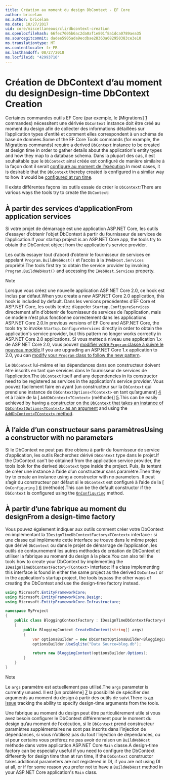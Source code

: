 ```yaml
---
title: Création au moment du design DbContext - EF Core
author: bricelam
ms.author: bricelam
ms.date: 10/27/2017
uid: core/miscellaneous/cli/dbcontext-creation
ms.openlocfilehash: 66fec7605b6ac2da0af1e801f8a1dca0789aea35
ms.sourcegitcommit: dadee5905ada9ecdbae28363a682950383ce3e10
ms.translationtype: MT
ms.contentlocale: fr-FR
ms.lasthandoff: 08/27/2018
ms.locfileid: "42993716"
---
```

<a name="design-time-dbcontext-creation"></a><span data-ttu-id="8403e-102">Création de DbContext d’au moment du design</span><span class="sxs-lookup"><span data-stu-id="8403e-102">Design-time DbContext Creation</span></span>
==============================
<span data-ttu-id="8403e-103">Certaines commandes outils EF Core (par exemple, le [Migrations] [ 1] commandes) nécessitent une dérivée `DbContext` instance doit être créé au moment du design afin de collecter des informations détaillées sur l’application types d’entité et comment elles correspondent à un schéma de base de données.</span><span class="sxs-lookup"><span data-stu-id="8403e-103">Some of the EF Core Tools commands (for example, the [Migrations][1] commands) require a derived `DbContext` instance to be created at design time in order to gather details about the application's entity types and how they map to a database schema.</span></span> <span data-ttu-id="8403e-104">Dans la plupart des cas, il est souhaitable que le `DbContext` ainsi créée est configuré de manière similaire à la façon dont il serait [configuré au moment de l’exécution][2].</span><span class="sxs-lookup"><span data-stu-id="8403e-104">In most cases, it is desirable that the `DbContext` thereby created is configured in a similar way to how it would be [configured at run time][2].</span></span>

<span data-ttu-id="8403e-105">Il existe différentes façons les outils essaie de créer le `DbContext`:</span><span class="sxs-lookup"><span data-stu-id="8403e-105">There are various ways the tools try to create the `DbContext`:</span></span>

<a name="from-application-services"></a><span data-ttu-id="8403e-106">À partir des services d’application</span><span class="sxs-lookup"><span data-stu-id="8403e-106">From application services</span></span>
-------------------------
<span data-ttu-id="8403e-107">Si votre projet de démarrage est une application ASP.NET Core, les outils d’essayer d’obtenir l’objet DbContext à partir du fournisseur de services de l’application.</span><span class="sxs-lookup"><span data-stu-id="8403e-107">If your startup project is an ASP.NET Core app, the tools try to obtain the DbContext object from the application's service provider.</span></span>

<span data-ttu-id="8403e-108">Les outils essayer tout d’abord d’obtenir le fournisseur de services en appelant `Program.BuildWebHost()` et l’accès à la `IWebHost.Services` propriété.</span><span class="sxs-lookup"><span data-stu-id="8403e-108">The tools first try to obtain the service provider by invoking `Program.BuildWebHost()` and accessing the `IWebHost.Services` property.</span></span>

> [!NOTE]
> <span data-ttu-id="8403e-109">Lorsque vous créez une nouvelle application ASP.NET Core 2.0, ce hook est inclus par défaut.</span><span class="sxs-lookup"><span data-stu-id="8403e-109">When you create a new ASP.NET Core 2.0 application, this hook is included by default.</span></span> <span data-ttu-id="8403e-110">Dans les versions précédentes d’EF Core et ASP.NET Core, les outils tentez d’appeler `Startup.ConfigureServices` directement afin d’obtenir de fournisseur de services de l’application, mais ce modèle n’est plus fonctionne correctement dans les applications ASP.NET Core 2.0.</span><span class="sxs-lookup"><span data-stu-id="8403e-110">In previous versions of EF Core and ASP.NET Core, the tools try to invoke `Startup.ConfigureServices` directly in order to obtain the application's service provider, but this pattern no longer works correctly in ASP.NET Core 2.0 applications.</span></span> <span data-ttu-id="8403e-111">Si vous mettez à niveau une application 1.x de ASP.NET Core 2.0, vous pouvez [modifier votre `Program` classe à suivre le nouveau modèle][3].</span><span class="sxs-lookup"><span data-stu-id="8403e-111">If you are upgrading an ASP.NET Core 1.x application to 2.0, you can [modify your `Program` class to follow the new pattern][3].</span></span>

<span data-ttu-id="8403e-112">Le `DbContext` lui-même et les dépendances dans son constructeur doivent être inscrits en tant que services dans le fournisseur de services de l’application.</span><span class="sxs-lookup"><span data-stu-id="8403e-112">The `DbContext` itself and any dependencies in its constructor need to be registered as services in the application's service provider.</span></span> <span data-ttu-id="8403e-113">Vous pouvez facilement faire en ayant [un constructeur sur la `DbContext` qui prend une instance de `DbContextOptions<TContext>` en tant qu’argument] [ 4] et à l’aide de la [ `AddDbContext<TContext>` (méthode)] [5].</span><span class="sxs-lookup"><span data-stu-id="8403e-113">This can be easily achieved by having [a constructor on the `DbContext` that takes an instance of `DbContextOptions<TContext>` as an argument][4] and using the [`AddDbContext<TContext>` method][5].</span></span>

<a name="using-a-constructor-with-no-parameters"></a><span data-ttu-id="8403e-114">À l’aide d’un constructeur sans paramètres</span><span class="sxs-lookup"><span data-stu-id="8403e-114">Using a constructor with no parameters</span></span>
--------------------------------------
<span data-ttu-id="8403e-115">Si le DbContext ne peut pas être obtenu à partir du fournisseur de service d’application, les outils Recherchez dérivé `DbContext` type dans le projet.</span><span class="sxs-lookup"><span data-stu-id="8403e-115">If the DbContext can't be obtained from the application service provider, the tools look for the derived `DbContext` type inside the project.</span></span> <span data-ttu-id="8403e-116">Puis, ils tentent de créer une instance à l’aide d’un constructeur sans paramètre.</span><span class="sxs-lookup"><span data-stu-id="8403e-116">Then they try to create an instance using a constructor with no parameters.</span></span> <span data-ttu-id="8403e-117">Il peut s’agir du constructeur par défaut si le `DbContext` est configuré à l’aide de la [ `OnConfiguring` ] [ 6] (méthode).</span><span class="sxs-lookup"><span data-stu-id="8403e-117">This can be the default constructor if the `DbContext` is configured using the [`OnConfiguring`][6] method.</span></span>

<a name="from-a-design-time-factory"></a><span data-ttu-id="8403e-118">À partir d’une fabrique au moment du design</span><span class="sxs-lookup"><span data-stu-id="8403e-118">From a design-time factory</span></span>
--------------------------
<span data-ttu-id="8403e-119">Vous pouvez également indiquer aux outils comment créer votre DbContext en implémentant la `IDesignTimeDbContextFactory<TContext>` interface : si une classe qui implémente cette interface se trouve dans le même projet que dérivé `DbContext` ou dans le projet de démarrage de l’application, les outils de contournement les autres méthodes de création de DbContext et utiliser la fabrique au moment du design à la place.</span><span class="sxs-lookup"><span data-stu-id="8403e-119">You can also tell the tools how to create your DbContext by implementing the `IDesignTimeDbContextFactory<TContext>` interface: If a class implementing this interface is found in either the same project as the derived `DbContext` or in the application's startup project, the tools bypass the other ways of creating the DbContext and use the design-time factory instead.</span></span>

``` csharp
using Microsoft.EntityFrameworkCore;
using Microsoft.EntityFrameworkCore.Design;
using Microsoft.EntityFrameworkCore.Infrastructure;

namespace MyProject
{
    public class BloggingContextFactory : IDesignTimeDbContextFactory<BloggingContext>
    {
        public BloggingContext CreateDbContext(string[] args)
        {
            var optionsBuilder = new DbContextOptionsBuilder<BloggingContext>();
            optionsBuilder.UseSqlite("Data Source=blog.db");

            return new BloggingContext(optionsBuilder.Options);
        }
    }
}
```

> [!NOTE]
> <span data-ttu-id="8403e-120">Le `args` paramètre est actuellement pas utilisé.</span><span class="sxs-lookup"><span data-stu-id="8403e-120">The `args` parameter is currently unused.</span></span> <span data-ttu-id="8403e-121">Il est [un problème] [ 7] la possibilité de spécifier des arguments au moment du design à partir des outils de suivi.</span><span class="sxs-lookup"><span data-stu-id="8403e-121">There is [an issue][7] tracking the ability to specify design-time arguments from the tools.</span></span>

<span data-ttu-id="8403e-122">Une fabrique au moment du design peut être particulièrement utile si vous avez besoin configurer le DbContext différemment pour le moment du design qu’au moment de l’exécution, si le `DbContext` prend constructeur paramètres supplémentaires ne sont pas inscrits dans l’injection de dépendances, si vous n’utilisez pas du tout l’injection de dépendances, ou si pour certains vous préférez ne pas avoir de raison un `BuildWebHost` méthode dans votre application ASP.NET Core `Main` classe.</span><span class="sxs-lookup"><span data-stu-id="8403e-122">A design-time factory can be especially useful if you need to configure the DbContext differently for design time than at run time, if the `DbContext` constructor takes additional parameters are not registered in DI, if you are not using DI at all, or if for some reason you prefer not to have a `BuildWebHost` method in your ASP.NET Core application's `Main` class.</span></span>

  [1]: xref:core/managing-schemas/migrations/index
  [2]: xref:core/miscellaneous/configuring-dbcontext
  [3]: https://docs.microsoft.com/aspnet/core/migration/1x-to-2x/#update-main-method-in-programcs
  [4]: xref:core/miscellaneous/configuring-dbcontext#constructor-argument
  [5]: xref:core/miscellaneous/configuring-dbcontext#using-dbcontext-with-dependency-injection
  [6]: xref:core/miscellaneous/configuring-dbcontext#onconfiguring
  [7]: https://github.com/aspnet/EntityFrameworkCore/issues/8332
